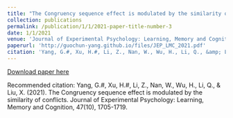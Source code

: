 ```yaml
---
title: "The Congruency sequence effect is modulated by the similarity of conflicts"
collection: publications
permalink: /publication/1/1/2021-paper-title-number-3
date: 1/1/2021
venue: 'Journal of Experimental Psychology: Learning, Memory and Cognition'
paperurl: 'http://guochun-yang.github.io/files/JEP_LMC_2021.pdf'
citation: 'Yang, G.#, Xu, H.#, Li, Z., Nan, W., Wu, H., Li, Q., &amp; Liu, X. (2021). The Congruency sequence effect is modulated by the similarity of conflicts. Journal of Experimental Psychology: Learning, Memory and Cognition, 47(10), 1705-1719. '
---
```

[Download paper here](http://guochun-yang.github.io/files/JEP_LMC_2021.pdf)

Recommended citation: Yang, G.#, Xu, H.#, Li, Z., Nan, W., Wu, H., Li, Q., & Liu, X. (2021). The Congruency sequence effect is modulated by the similarity of conflicts. Journal of Experimental Psychology: Learning, Memory and Cognition, 47(10), 1705-1719. 